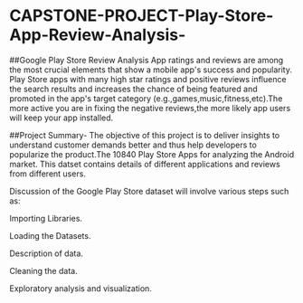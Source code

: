 # CAPSTONE-PROJECT-Play-Store-App-Review-Analysis-

##Google Play Store Review Analysis
App ratings and reviews are among the most crucial elements that show a mobile app's success and popularity. Play Store apps with many high star ratings and positive reviews influence the search results and increases the chance of being featured and promoted in the app's target category (e.g.,games,music,fitness,etc).The more active you are in fixing the negative reviews,the more likely app users will keep your app installed.

##Project Summary-
The objective of this project is to deliver insights to understand customer demands better and thus help developers to popularize the product.The 10840 Play Store Apps for analyzing the Android market. This datset contains details of different applications and reviews from different users.

Discussion of the Google Play Store dataset will involve various steps such as:

Importing Libraries.

Loading the Datasets.

Description of data.

Cleaning the data.

Exploratory analysis and visualization.

